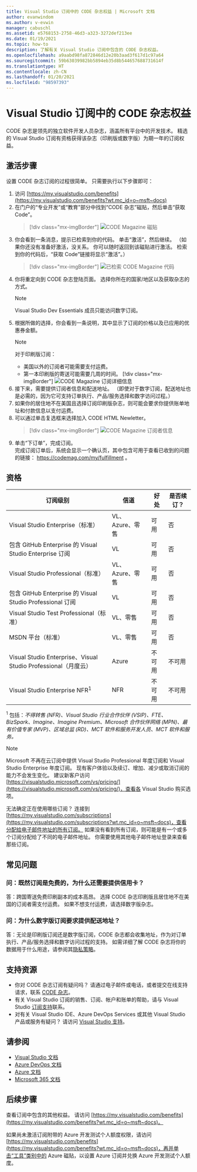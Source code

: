```yaml
---
title: Visual Studio 订阅中的 CODE 杂志权益 | Microsoft 文档
author: evanwindom
ms.author: v-evwin
manager: cabuschl
ms.assetid: e5768153-2758-46d3-a323-3272def213ee
ms.date: 01/19/2021
ms.topic: how-to
description: 了解有关 Visual Studio 订阅中包含的 CODE 杂志权益。
ms.openlocfilehash: a9aabd98fa872846d12e20b3aad3f617d1c97a64
ms.sourcegitcommit: 59b63039982bb5894eb35d8b544657688731614f
ms.translationtype: HT
ms.contentlocale: zh-CN
ms.lasthandoff: 01/20/2021
ms.locfileid: "98597393"
---
```

# <a name="code-magazine-included-in-visual-studio-subscriptions"></a>Visual Studio 订阅中的 CODE 杂志权益

CODE 杂志是领先的独立软件开发人员杂志，涵盖所有平台中的开发技术。  精选的 Visual Studio 订阅有资格获得该杂志（印刷版或数字版）为期一年的订阅权益。

## <a name="activation-steps"></a>激活步骤
设置 CODE 杂志订阅的过程很简单。  只需要执行以下步骤即可：

1. 访问 [https://my.visualstudio.com/benefits](https://my.visualstudio.com/benefits?wt.mc_id=o~msft~docs)
2. 在门户的“专业开发”或“教育”部分中找到“CODE 杂志”磁贴，然后单击“获取 Code”。
   > [!div class="mx-imgBorder"]
   > ![CODE Magazine 磁贴](_img/vs-code-magazine/vs-code-magazine-tile.png "CODE Magazine 磁贴")
3. 你会看到一条消息，提示已检索到你的代码。  单击“激活”，然后继续。  （如果你还没有准备好激活，没关系。  你可以随时返回到该磁贴进行激活。  检索到你的代码后，“获取 Code”链接将显示“激活”。）
   > [!div class="mx-imgBorder"]
   > ![已检索 CODE Magazine 代码](_img/vs-code-magazine/vs-code-magazine-success.png "代码检索成功")
4. 你将重定向到 CODE 杂志登陆页面。 选择你所在的国家/地区以及获取杂志的方式。 
   > [!NOTE]
   > Visual Studio Dev Essentials 成员只能访问数字订阅。 
5. 根据所做的选择，你会看到一条说明，其中显示了订阅的价格以及已应用的优惠券金额。
   > [!NOTE]
   > 对于印刷版订阅：
   > - 美国以外的订阅者可能需要支付运费。 
   > - 第一本印刷版的寄送可能需要几周的时间。
      > [!div class="mx-imgBorder"]
      > ![CODE Magazine 订阅详细信息](_img/vs-code-magazine/vs-code-magazine-details.png "订阅详细信息和价格")
6. 接下来，需要提供订阅者信息和配送地址。  （即使对于数字订阅，配送地址也是必需的，因为它可支持订单执行、产品/服务选择和数字访问过程。）
7. 如果你的居住地不在美国且选择订阅印刷版杂志，则可能会要求你提供账单地址和付款信息以支付运费。 
8. 可以通过单击复选框来选择加入 CODE HTML Newletter。
   > [!div class="mx-imgBorder"]
   > ![CODE Magazine 订阅者信息](_img/vs-code-magazine/vs-code-magazine-subscriber-info.png "订阅者详细和传送地址")
9. 单击“下订单”，完成订阅。  
完成订阅订单后，系统会显示一个确认页，其中包含可用于查看已收到的问题的链接： https://codemag.com/my/fulfillment 。 

## <a name="eligibility"></a>资格
| 订阅级别                                                 |     信道                                            | 好处                                                          | 是否续订？    |
|--------------------------------------------------------------------|---------------------------------------------------------|------------------------------------------------------------------|---------------|
| Visual Studio Enterprise（标准）   | VL、Azure、零售| 可用       |  否          |
| 包含 GitHub Enterprise 的 Visual Studio Enterprise 订阅   | VL| 可用       |  否          |
| Visual Studio Professional（标准） | VL、Azure、零售                                       | 可用                                                            |  否          |
| 包含 GitHub Enterprise 的 Visual Studio Professional 订阅 | VL                                      | 可用                                                            |  否          |
| Visual Studio Test Professional（标准）                         | VL、零售                                              | 可用                                             |  否          |
| MSDN 平台（标准）                                          | VL、零售                                              | 可用                                              |  否          |
| Visual Studio Enterprise、Visual Studio Professional（月度云） | Azure | 不可用 | 不可用 |
| Visual Studio Enterprise NFR<sup>1</sup> | NFR | 不可用 | 不可用 |

<sup>1</sup>  包括：*不得转售 (NFR)、Visual Studio 行业合作伙伴 (VSIP)、FTE、BizSpark、Imagine、Imagine Premium、Microsoft 合作伙伴网络 (MPN)、最有价值专家 (MVP)、区域总监 (RD)、MCT 软件和服务开发人员、MCT 软件和服务。*

> [!NOTE]
> Microsoft 不再在云订阅中提供 Visual Studio Professional 年度订阅和 Visual Studio Enterprise 年度订阅。 现有客户体验以及续订、增加、减少或取消订阅的能力不会发生变化。 建议新客户访问 [https://visualstudio.microsoft.com/vs/pricing/](https://visualstudio.microsoft.com/vs/pricing/)，查看各 Visual Studio 购买选项。

无法确定正在使用哪些订阅？  连接到 [https://my.visualstudio.com/subscriptions](https://my.visualstudio.com/subscriptions?wt.mc_id=o~msft~docs)，查看分配给电子邮件地址的所有订阅。 如果没有看到所有订阅，则可能是有一个或多个订阅分配给了不同的电子邮件地址。  你需要使用其他电子邮件地址登录来查看那些订阅。

## <a name="frequently-asked-questions"></a>常见问题
### <a name="q-if-the-subscription-is-free-why-am-i-being-asked-for-a-credit-card"></a>问：既然订阅是免费的，为什么还需要提供信用卡？  
答：跨国寄送免费印刷副本的成本高昂。  选择 CODE 杂志印刷版且居住地不在美国的订阅者需支付运费。 如果不想支付运费，请选择数字版杂志。 

### <a name="q-why-do-i-need-to-provide-a-delivery-address-for-a-digital-subscription"></a>问：为什么数字版订阅要求提供配送地址？
答：无论是印刷版订阅还是数字版订阅，CODE 杂志都会收集地址，作为对订单执行、产品/服务选择和数字访问过程的支持。  如需详细了解 CODE 杂志将你的数据用于什么用途，请参阅其[隐私策略](https://www.codemag.com/Home/Privacy)。

## <a name="support-resources"></a>支持资源
- 你对 CODE 杂志订阅有疑问吗？  请通过电子邮件或电话，或者提交在线支持请求，联系 [CODE 杂志](https://www.codemag.com/contact)。
- 有关 Visual Studio 订阅的销售、订阅、帐户和账单的帮助，请与 Visual Studio [订阅支持](https://visualstudio.microsoft.com/subscriptions/support/)联系。
- 对有关 Visual Studio IDE、Azure DevOps Services 或其他 Visual Studio 产品或服务有疑问？  请访问 [Visual Studio 支持](https://visualstudio.microsoft.com/support/)。

## <a name="see-also"></a>请参阅
- [Visual Studio 文档](/visualstudio/)
- [Azure DevOps 文档](/azure/devops/)
- [Azure 文档](/azure/)
- [Microsoft 365 文档](/microsoft-365/)

## <a name="next-steps"></a>后续步骤
查看订阅中包含的其他权益。 请访问 [https://my.visualstudio.com/benefits](https://my.visualstudio.com/benefits?wt.mc_id=o~msft~docs)。

如果尚未激活订阅附带的 Azure 开发测试个人额度权限，请访问 [https://my.visualstudio.com/benefits](https://my.visualstudio.com/benefits?wt.mc_id=o~msft~docs)，再并单击“工具”类别中的 Azure 磁贴，以设置 Azure 订阅并兑换 Azure 开发测试个人额度。